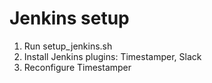 Jenkins setup
=============
1. Run setup_jenkins.sh
2. Install Jenkins plugins: Timestamper, Slack
3. Reconfigure Timestamper

